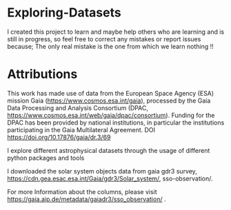 # Exploring-Datasets

I created this project to learn and maybe help others who are learning and is still in progress, so feel free to correct any mistakes or report issues because; The only real mistake is the one from which we learn nothing !!

# Attributions

This work has made use of data from the European Space Agency (ESA) mission Gaia (https://www.cosmos.esa.int/gaia), processed by the Gaia Data Processing and Analysis Consortium (DPAC, https://www.cosmos.esa.int/web/gaia/dpac/consortium). Funding for the DPAC has been provided by national institutions, in particular the institutions participating in the Gaia Multilateral Agreement.
DOI https://doi.org/10.17876/gaia/dr.3/69

I explore different astrophysical datasets through the usage of different python packages and tools

I downloaded the solar system objects data from gaia gdr3 survey, https://cdn.gea.esac.esa.int/Gaia/gdr3/Solar_system/, sso-observation/.

For more Information about the columns, please visit https://gaia.aip.de/metadata/gaiadr3/sso_observation/ .
